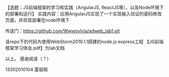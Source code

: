 【选题：JS前端框架的学习和实践（AngularJS, ReactJS等），以及Node环境下的部署和运行】
实践内容：应用AngularJS实现了一个实现输入验证的密码修改页面，并将其部署在node环境下

传送门：https://github.com/Wwwsylvia/adweb_lab1.git

该repo下的代码为使用WebStorm2016.1.1搭建的node.js express工程
【JS前端框架学习体会.pdf】为lab文档


以上。
感谢阅读（？）




13302010104
雷丽暇
